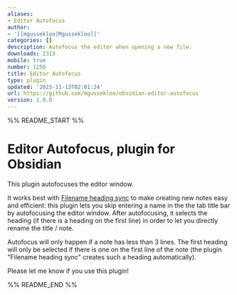 ```yaml
---
aliases:
- Editor Autofocus
author:
- '[[mgussekloo|Mgussekloo]]'
categories: []
description: Autofocus the editor when opening a new file.
downloads: 2313
mobile: true
number: 1258
title: Editor Autofocus
type: plugin
updated: '2023-11-13T02:01:24'
url: https://github.com/mgussekloo/obsidian-editor-autofocus
version: 1.0.0
---
```


%% README_START %%

# Editor Autofocus, plugin for Obsidian

This plugin autofocuses the editor window.

It works best with [Filename heading sync](https://github.com/dvcrn/obsidian-filename-heading-sync) to make creating new notes easy and efficient: this plugin lets you skip entering a name in the the tab title bar by autofocusing the editor window. After autofocusing, it selects the heading (if there is a heading on the first line) in order to let you directly rename the title / note.

Autofocus will only happen if a note has less than 3 lines.
The first heading will only be selected if there is one on the first line of the note (the plugin "Filename heading sync" creates such a heading automatically).

Please let me know if you use this plugin!


%% README_END %%